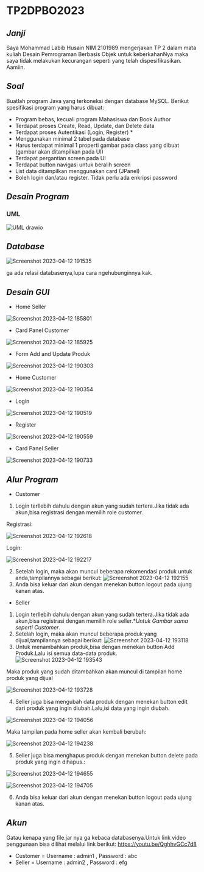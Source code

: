 # TP2DPBO2023

## *Janji*
Saya Mohammad Labib Husain NIM 2101989 mengerjakan TP 2 dalam mata kuliah Desain Pemrograman Berbasis Objek untuk keberkahanNya maka saya tidak melakukan kecurangan seperti yang telah dispesifikasikan. Aamiin.

## *Soal*
Buatlah program Java yang terkoneksi dengan database MySQL. Berikut spesifikasi program yang harus dibuat:
* Program bebas, kecuali program Mahasiswa dan Book Author
* Terdapat proses Create, Read, Update, dan Delete data
* Terdapat proses Autentikasi (Login, Register) *
* Menggunakan minimal 2 tabel pada database
* Harus terdapat minimal 1 properti gambar pada class yang dibuat (gambar akan ditampilkan pada UI)
* Terdapat pergantian screen pada UI
* Terdapat button navigasi untuk beralih screen
* List data ditampilkan menggunakan card (JPanel)
* Boleh login dan/atau register. Tidak perlu ada enkripsi password

## *Desain Program*
### UML

![UML drawio](https://user-images.githubusercontent.com/119772365/231506846-f215e3f8-1dad-4bd4-be60-d00b9f5cdd91.png)

## *Database*

![Screenshot 2023-04-12 191535](https://user-images.githubusercontent.com/119772365/231454449-157d052e-e869-47cd-b320-6cadd3402fc7.png)

ga ada relasi databasenya,lupa cara ngehubunginnya kak.

## *Desain GUI*
* Home Seller

![Screenshot 2023-04-12 185801](https://user-images.githubusercontent.com/119772365/231450310-ceb249ea-e9ea-498c-acb7-d1f465cbba47.png)

* Card Panel Customer

![Screenshot 2023-04-12 185925](https://user-images.githubusercontent.com/119772365/231450991-fb9a822d-3841-41aa-a0c9-97c8e0cdf7ab.png)

* Form Add and Update Produk

![Screenshot 2023-04-12 190303](https://user-images.githubusercontent.com/119772365/231451277-fa4c04b8-66ee-4cf9-8206-cdb7814fa252.png)

* Home Customer

![Screenshot 2023-04-12 190354](https://user-images.githubusercontent.com/119772365/231451589-f1963910-7f4b-488c-a3c3-257c3261f52e.png)

* Login

![Screenshot 2023-04-12 190519](https://user-images.githubusercontent.com/119772365/231451820-0adf491c-5904-4b01-a689-e0ad6470bb6e.png)

* Register

![Screenshot 2023-04-12 190559](https://user-images.githubusercontent.com/119772365/231451935-2f6c37b2-35b4-4c7a-bdf0-e6e8dd533577.png)

* Card Panel Seller

![Screenshot 2023-04-12 190733](https://user-images.githubusercontent.com/119772365/231452346-c3bd376e-aa0e-4eac-b999-98206f5197bd.png)

## *Alur Program*
* Customer 
1. Login terllebih dahulu dengan akun yang sudah tertera.Jika tidak ada akun,bisa registrasi dengan memilih role customer.

Registrasi:

![Screenshot 2023-04-12 192618](https://user-images.githubusercontent.com/119772365/231456660-bc23bad1-b55c-47a8-8f57-6fb04385c12a.png)

Login:

![Screenshot 2023-04-12 192217](https://user-images.githubusercontent.com/119772365/231455686-a91a02ef-f8cd-4ecb-ad53-babfe4365e18.png)

2. Setelah login, maka akan muncul beberapa rekomendasi produk untuk anda,tampilannya sebagai berikut:
![Screenshot 2023-04-12 192155](https://user-images.githubusercontent.com/119772365/231455879-24fc68f3-4e1c-4736-836c-b1c02f228570.png)
3. Anda bisa keluar dari akun dengan menekan button logout pada ujung kanan atas.
* Seller
1. Login terllebih dahulu dengan akun yang sudah tertera.Jika tidak ada akun,bisa registrasi dengan memilih role seller.**Untuk Gambar sama seperti Customer*.
2. Setelah login, maka akan muncul beberapa produk yang dijual,tampilannya sebagai berikut:
![Screenshot 2023-04-12 193118](https://user-images.githubusercontent.com/119772365/231458018-e1e64567-475d-4313-959b-6c1c63eac8f8.png)
3. Untuk menambahkan produk,bisa dengan menekan button Add Produk.Lalu isi semua data-data produk.
![Screenshot 2023-04-12 193543](https://user-images.githubusercontent.com/119772365/231459097-8315a504-74d3-4bd5-a44b-b09e4d776db7.png)

Maka produk yang sudah ditambahkan akan muncul di tampilan home produk yang dijual

![Screenshot 2023-04-12 193728](https://user-images.githubusercontent.com/119772365/231459749-dc32152f-8bf9-45a6-b90b-813895d2f5ae.png)

4. Seller juga bisa mengubah data produk dengan menekan button edit dari produk yang ingin diubah.Lalu,isi data yang ingin diubah.

![Screenshot 2023-04-12 194056](https://user-images.githubusercontent.com/119772365/231460559-c450c743-6647-470a-91b2-5367f193273f.png)

Maka tampilan pada home seller akan kembali berubah:

![Screenshot 2023-04-12 194238](https://user-images.githubusercontent.com/119772365/231460782-c7dd6454-a462-4077-99bd-b02a7b35ee62.png)

5. Seller juga bisa menghapus produk dengan menekan button delete pada produk yang ingin dihapus.:

![Screenshot 2023-04-12 194655](https://user-images.githubusercontent.com/119772365/231461919-3b3b5cdb-7a4f-48ea-b26d-9c23c87ece7f.png)

![Screenshot 2023-04-12 194705](https://user-images.githubusercontent.com/119772365/231461929-cf03e649-c523-4dd3-becd-03f0bbee4276.png)

6. Anda bisa keluar dari akun dengan menekan button logout pada ujung kanan atas.
## *Akun*
Gatau kenapa yang file.jar nya ga kebaca databasenya.Untuk link video penggunaan bisa dilihat melalui link berikut:
https://youtu.be/QghhvGCc7d8
* Customer = Username : admin1 , Password : abc
* Seller = Username : admin2 , Password : efg
